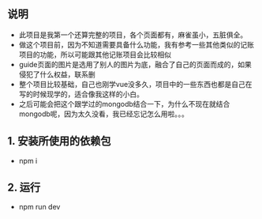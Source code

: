 ## 说明
- 此项目是我第一个还算完整的项目，各个页面都有，麻雀虽小，五脏俱全。
- 做这个项目前，因为不知道需要具备什么功能，我有参考一些其他类似的记账项目的功能，所以可能跟其他记账项目会比较相似
- guide页面的图片是选用了别人的图片为底，融合了自己的页面而成的，如果侵犯了什么权益，联系删
- 整个项目比较基础，自己也刚学vue没多久，项目中的一些东西也都是自己在写的时候现学的，适合像我这样的小白。
- 之后可能会把这个跟学过的mongodb结合一下，为什么不现在就结合mongodb呢，因为太久没看，我已经忘记怎么用啦。。。
## 1. 安装所使用的依赖包
-  npm i

## 2. 运行
- npm run dev